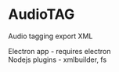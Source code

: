# AudioTAG
Audio tagging export XML


Electron app - requires electron <br />
Nodejs plugins - xmlbuilder, fs
